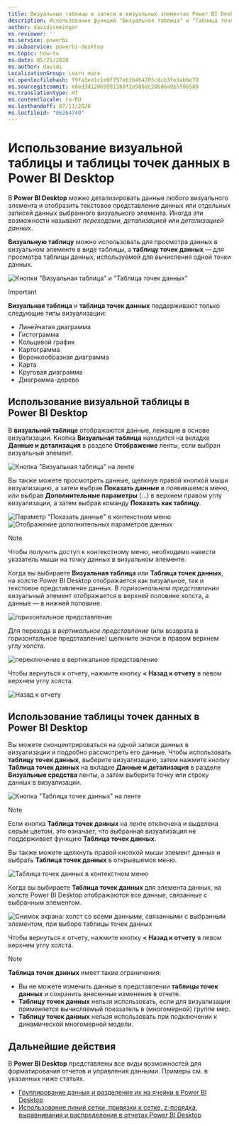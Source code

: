 ```yaml
---
title: Визуальные таблицы и записи в визуальных элементах Power BI Desktop
description: Использование функций "Визуальная таблица" и "Таблица точек данных" в Power BI Desktop для детализации сведений
author: davidiseminger
ms.reviewer: ''
ms.service: powerbi
ms.subservice: powerbi-desktop
ms.topic: how-to
ms.date: 05/21/2020
ms.author: davidi
LocalizationGroup: Learn more
ms.openlocfilehash: f9fa3ee1c1e0f757eb3b464785c8cb3fe3ab6e78
ms.sourcegitcommit: e8ed3d120699911b0f2e508dc20bd6a9b5f00580
ms.translationtype: HT
ms.contentlocale: ru-RU
ms.lasthandoff: 07/11/2020
ms.locfileid: "86264740"
---
```

# <a name="use-visual-table-and-data-point-table-in-power-bi-desktop"></a>Использование визуальной таблицы и таблицы точек данных в Power BI Desktop
В **Power BI Desktop** можно детализировать данные любого визуального элемента и отобразить текстовое представление данных или отдельных записей данных выбранного визуального элемента. Иногда эти возможности называют *переходами*, *детализацией* или *детализацией данных*.

**Визуальную таблицу** можно использовать для просмотра данных в визуальном элементе в виде таблицы, а **таблицу точек данных** — для просмотра таблицы данных, используемой для вычисления одной точки данных. 

![Кнопки "Визуальная таблица" и "Таблица точек данных"](media/desktop-see-data-see-records/see-data-record.png)

>[!IMPORTANT]
>**Визуальная таблица** и **таблица точек данных** поддерживают только следующие типы визуализации:
>  - Линейчатая диаграмма
>  - Гистограмма
>  - Кольцевой график
>  - Картограмма
>  - Воронкообразная диаграмма
>  - Карта
>  - Круговая диаграмма
>  - Диаграмма-дерево

## <a name="use-visual-table-in-power-bi-desktop"></a>Использование визуальной таблицы в Power BI Desktop

В **визуальной таблице** отображаются данные, лежащие в основе визуализации. Кнопка **Визуальная таблица** находится на вкладке **Данные и детализация** в разделе **Отображение** ленты, если выбран визуальный элемент.

![Кнопка "Визуальная таблица" на ленте](media/desktop-see-data-see-records/visual-table-01.png)

Вы также можете просмотреть данные, щелкнув правой кнопкой мыши визуализацию, а затем выбрав **Показать данные** в появившемся меню, или выбрав **Дополнительные параметры** (...) в верхнем правом углу визуализации, а затем выбрав команду **Показать как таблицу**.

![Параметр "Показать данные" в контекстном меню](media/desktop-see-data-see-records/visual-table-02.png)&nbsp;&nbsp;![Отображение дополнительных параметров данных](media/desktop-see-data-see-records/visual-table-03.png)

> [!NOTE]
> Чтобы получить доступ к контекстному меню, необходимо навести указатель мыши на точку данных в визуальном элементе.

Когда вы выбираете **Визуальная таблица** или **Таблица точек данных**, на холсте Power BI Desktop отображается как визуальное, так и текстовое представление данных. В *горизонтальном представлении* визуальный элемент отображается в верхней половине холста, а данные — в нижней половине. 

![горизонтальное представление](media/desktop-see-data-see-records/visual-table-04.png)

Для перехода в *вертикальное представление* (или возврата в горизонтальное представление) щелкните значок в правом верхнем углу холста.

![переключение в вертикальное представление](media/desktop-see-data-see-records/visual-table-05.png)

Чтобы вернуться к отчету, нажмите кнопку **< Назад к отчету** в левом верхнем углу холста.

![Назад к отчету](media/desktop-see-data-see-records/visual-table-06.png)

## <a name="use-data-point-table-in-power-bi-desktop"></a>Использование таблицы точек данных в Power BI Desktop

Вы можете сконцентрироваться на одной записи данных в визуализации и подробно рассмотреть его данные. Чтобы использовать **таблицу точек данных**, выберите визуализацию, затем нажмите кнопку **Таблица точек данных** на вкладке **Данные и детализация** в разделе **Визуальные средства** ленты, а затем выберите точку или строку данных в визуализации. 

![Кнопка "Таблица точек данных" на ленте](media/desktop-see-data-see-records/visual-table-07.png)

> [!NOTE]
> Если кнопка **Таблица точек данных** на ленте отключена и выделена серым цветом, это означает, что выбранная визуализация не поддерживает функцию **Таблица точек данных**.

Вы также можете щелкнуть правой кнопкой мыши элемент данных и выбрать **Таблица точек данных** в открывшемся меню.

![Таблица точек данных в контекстном меню](media/desktop-see-data-see-records/visual-table-08.png)

Когда вы выбираете **Таблица точек данных** для элемента данных, на холсте Power BI Desktop отображаются все данные, связанные с выбранным элементом. 

![Снимок экрана: холст со всеми данными, связанными с выбранным элементом, при выборе таблицы точек данных](media/desktop-see-data-see-records/visual-table-09.png)

Чтобы вернуться к отчету, нажмите кнопку **< Назад к отчету** в левом верхнем углу холста.


> [!NOTE]
>**Таблица точек данных** имеет такие ограничения:
> - Вы не можете изменить данные в представлении **таблицы точек данных** и сохранить внесенные изменения в отчете.
> - **Таблицу точек данных** нельзя использовать, если для визуализации применяется вычисляемый показатель в (многомерной) группе мер.
> - **Таблицу точек данных** нельзя использовать при подключении к динамической многомерной модели.

## <a name="next-steps"></a>Дальнейшие действия
В **Power BI Desktop** представлены все виды возможностей для форматирования отчетов и управления данными. Примеры см. в указанных ниже статьях.

* [Группирование данных и разделение их на ячейки в Power BI Desktop](desktop-grouping-and-binning.md)
* [Использование линий сетки, привязки к сетке, z-порядка, выравнивания и распределения в отчетах Power BI Desktop](desktop-gridlines-snap-to-grid.md)

